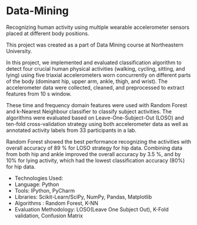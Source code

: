 # Data-Mining
Recognizing human activity using multiple wearable accelerometer sensors placed at different body positions.

This project was created as a part of Data Mining course at Northeastern University.

In this project, we implemented and evaluated classification algorithm to detect four crucial human physical activities (walking, cycling, sitting, and lying) using five triaxial accelerometers worn concurrently on different parts of the body (dominant hip, upper arm, ankle, thigh, and wrist). The accelerometer data were collected, cleaned, and preprocessed to extract features from 10 s window.

 These time and frequency domain features were used with Random Forest and k-Nearest Neighbour classifier to classify subject activities. The algorithms were evaluated based on Leave-One-Subject-Out (LOSO) and ten-fold cross-validation strategy using both accelerometer data as well as annotated activity labels from 33 participants in a lab. 
 
Random Forest showed the best performance recognizing the activities with overall accuracy of 89 % for LOSO strategy for hip data. Combining data from both hip and ankle improved the overall accuracy by 3.5 %, and by 10% for lying activity, which had the lowest classification accuracy (80%) for hip data.

* Technologies Used:
* Language: Python
* Tools: IPython, PyCharm
* Libraries: Scikit-Learn/SciPy, NumPy, Pandas, Matplotlib
* Algorithms : Random Forest, K-NN
* Evaluation Methodology: LOSO(Leave One Subject Out), K-Fold validation, Confusion Matrix
